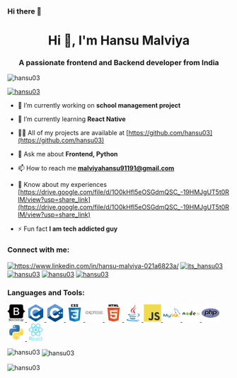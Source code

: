 ### Hi there 👋

<h1 align="center">Hi 👋, I'm Hansu Malviya</h1>
<h3 align="center">A passionate frontend and Backend developer from India</h3>

<p align="left"> <img src="https://komarev.com/ghpvc/?username=hansu03&label=Profile%20views&color=0e75b6&style=flat" alt="hansu03" /> </p>

<p align="left"> <a href="https://github.com/ryo-ma/github-profile-trophy"><img src="https://github-profile-trophy.vercel.app/?username=hansu03" alt="hansu03" /></a> </p>

- 🔭 I’m currently working on **school management project**

- 🌱 I’m currently learning **React Native**

- 👨‍💻 All of my projects are available at [https://github.com/hansu03](https://github.com/hansu03)

- 💬 Ask me about **Frontend, Python**

- 📫 How to reach me **malviyahansu91191@gmail.com**

- 📄 Know about my experiences [https://drive.google.com/file/d/1O0kHfl5eOSGdmQSC_-19HMJgUT5t0RlM/view?usp=share_link](https://drive.google.com/file/d/1O0kHfl5eOSGdmQSC_-19HMJgUT5t0RlM/view?usp=share_link)

- ⚡ Fun fact **I am tech addicted guy**

<h3 align="left">Connect with me:</h3>
<p align="left">
<a href="https://linkedin.com/in/https://www.linkedin.com/in/hansu-malviya-021a6823a/" target="blank"><img align="center" src="https://raw.githubusercontent.com/rahuldkjain/github-profile-readme-generator/master/src/images/icons/Social/linked-in-alt.svg" alt="https://www.linkedin.com/in/hansu-malviya-021a6823a/" height="30" width="40" /></a>
<a href="https://instagram.com/its_hansu03" target="blank"><img align="center" src="https://raw.githubusercontent.com/rahuldkjain/github-profile-readme-generator/master/src/images/icons/Social/instagram.svg" alt="its_hansu03" height="30" width="40" /></a>
<a href="https://www.codechef.com/users/hansu03" target="blank"><img align="center" src="https://cdn.jsdelivr.net/npm/simple-icons@3.1.0/icons/codechef.svg" alt="hansu03" height="30" width="40" /></a>
<a href="https://codeforces.com/profile/hansu03" target="blank"><img align="center" src="https://raw.githubusercontent.com/rahuldkjain/github-profile-readme-generator/master/src/images/icons/Social/codeforces.svg" alt="hansu03" height="30" width="40" /></a>
<a href="https://www.hackerearth.com/hansu03" target="blank"><img align="center" src="https://raw.githubusercontent.com/rahuldkjain/github-profile-readme-generator/master/src/images/icons/Social/hackerearth.svg" alt="hansu03" height="30" width="40" /></a>
</p>

<h3 align="left">Languages and Tools:</h3>
<p align="left"> <a href="https://getbootstrap.com" target="_blank" rel="noreferrer"> <img src="https://raw.githubusercontent.com/devicons/devicon/master/icons/bootstrap/bootstrap-plain-wordmark.svg" alt="bootstrap" width="40" height="40"/> </a> <a href="https://www.cprogramming.com/" target="_blank" rel="noreferrer"> <img src="https://raw.githubusercontent.com/devicons/devicon/master/icons/c/c-original.svg" alt="c" width="40" height="40"/> </a> <a href="https://www.w3schools.com/cpp/" target="_blank" rel="noreferrer"> <img src="https://raw.githubusercontent.com/devicons/devicon/master/icons/cplusplus/cplusplus-original.svg" alt="cplusplus" width="40" height="40"/> </a> <a href="https://www.w3schools.com/css/" target="_blank" rel="noreferrer"> <img src="https://raw.githubusercontent.com/devicons/devicon/master/icons/css3/css3-original-wordmark.svg" alt="css3" width="40" height="40"/> </a> <a href="https://expressjs.com" target="_blank" rel="noreferrer"> <img src="https://raw.githubusercontent.com/devicons/devicon/master/icons/express/express-original-wordmark.svg" alt="express" width="40" height="40"/> </a> <a href="https://www.w3.org/html/" target="_blank" rel="noreferrer"> <img src="https://raw.githubusercontent.com/devicons/devicon/master/icons/html5/html5-original-wordmark.svg" alt="html5" width="40" height="40"/> </a> <a href="https://www.java.com" target="_blank" rel="noreferrer"> <img src="https://raw.githubusercontent.com/devicons/devicon/master/icons/java/java-original.svg" alt="java" width="40" height="40"/> </a> <a href="https://developer.mozilla.org/en-US/docs/Web/JavaScript" target="_blank" rel="noreferrer"> <img src="https://raw.githubusercontent.com/devicons/devicon/master/icons/javascript/javascript-original.svg" alt="javascript" width="40" height="40"/> </a> <a href="https://www.mysql.com/" target="_blank" rel="noreferrer"> <img src="https://raw.githubusercontent.com/devicons/devicon/master/icons/mysql/mysql-original-wordmark.svg" alt="mysql" width="40" height="40"/> </a> <a href="https://nodejs.org" target="_blank" rel="noreferrer"> <img src="https://raw.githubusercontent.com/devicons/devicon/master/icons/nodejs/nodejs-original-wordmark.svg" alt="nodejs" width="40" height="40"/> </a> <a href="https://www.php.net" target="_blank" rel="noreferrer"> <img src="https://raw.githubusercontent.com/devicons/devicon/master/icons/php/php-original.svg" alt="php" width="40" height="40"/> </a> <a href="https://www.python.org" target="_blank" rel="noreferrer"> <img src="https://raw.githubusercontent.com/devicons/devicon/master/icons/python/python-original.svg" alt="python" width="40" height="40"/> </a> <a href="https://reactjs.org/" target="_blank" rel="noreferrer"> <img src="https://raw.githubusercontent.com/devicons/devicon/master/icons/react/react-original-wordmark.svg" alt="react" width="40" height="40"/> </a> </p>

<p><img align="left" src="https://github-readme-stats.vercel.app/api/top-langs?username=hansu03&show_icons=true&locale=en&layout=compact" alt="hansu03" /></p>

<p>&nbsp;<img align="center" src="https://github-readme-stats.vercel.app/api?username=hansu03&show_icons=true&locale=en" alt="hansu03" /></p>

<p><img align="center" src="https://github-readme-streak-stats.herokuapp.com/?user=hansu03&" alt="hansu03" /></p>
